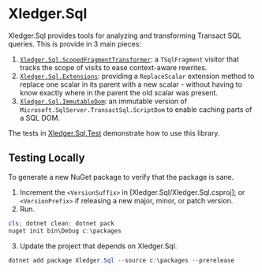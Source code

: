 # Xledger.Sql

Xledger.Sql provides tools for analyzing and transforming Transact SQL queries. This is provide in 3 main pieces:

1. [`Xledger.Sql.ScopedFragmentTransformer`](./Xledger.Sql/ScopedFragmentTransformer.cs): a `TSqlFragment` visitor that tracks the scope of visits to ease context-aware rewrites.
2. [`Xledger.Sql.Extensions`](./Xledger.Sql/Extensions.cs): providing a `ReplaceScalar` extension method to replace one scalar in its parent with a new scalar - without having to know exactly where in the parent the old scalar was present.
3. [`Xledger.Sql.ImmutableDom`](./Xledger.Sql/ImmutableDom/): an immutable version of `Microsoft.SqlServer.TransactSql.ScriptDom` to enable caching parts of a SQL DOM.

The tests in [Xledger.Sql.Test](./Xledger.Sql.Test) demonstrate how to use this library.

## Testing Locally

To generate a new NuGet package to verify that the package is sane.

1. Increment the `<VersionSuffix>` in [Xledger.Sql/Xledger.Sql.csproj]; or `<VersionPrefix>` if releasing a new major, minor, or patch version.
2. Run.
```powershell
cls; dotnet clean; dotnet pack
nuget init bin\Debug c:\packages
```
3. Update the project that depends on Xledger.Sql.
```powershell
dotnet add package Xledger.Sql --source c:\packages --prerelease
```
